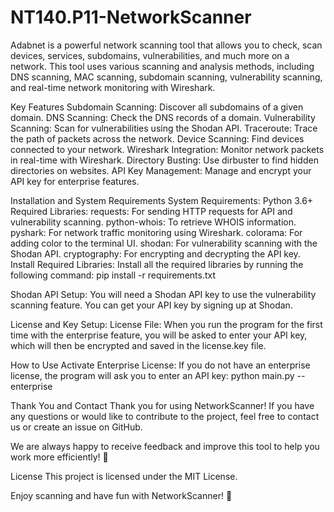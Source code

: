 ﻿# NT140.P11-NetworkScanner

Adabnet is a powerful network scanning tool that allows you to check, scan devices, services, subdomains, vulnerabilities, and much more on a network. This tool uses various scanning and analysis methods, including DNS scanning, MAC scanning, subdomain scanning, vulnerability scanning, and real-time network monitoring with Wireshark.

Key Features
Subdomain Scanning: Discover all subdomains of a given domain.
DNS Scanning: Check the DNS records of a domain.
Vulnerability Scanning: Scan for vulnerabilities using the Shodan API.
Traceroute: Trace the path of packets across the network.
Device Scanning: Find devices connected to your network.
Wireshark Integration: Monitor network packets in real-time with Wireshark.
Directory Busting: Use dirbuster to find hidden directories on websites.
API Key Management: Manage and encrypt your API key for enterprise features.

Installation and System Requirements
System Requirements:
Python 3.6+
Required Libraries:
requests: For sending HTTP requests for API and vulnerability scanning.
python-whois: To retrieve WHOIS information.
pyshark: For network traffic monitoring using Wireshark.
colorama: For adding color to the terminal UI.
shodan: For vulnerability scanning with the Shodan API.
cryptography: For encrypting and decrypting the API key.
Install Required Libraries:
Install all the required libraries by running the following command:
pip install -r requirements.txt

Shodan API Setup:
You will need a Shodan API key to use the vulnerability scanning feature. You can get your API key by signing up at Shodan.

License and Key Setup:
License File: When you run the program for the first time with the enterprise feature, you will be asked to enter your API key, which will then be encrypted and saved in the license.key file.

How to Use
Activate Enterprise License:
If you do not have an enterprise license, the program will ask you to enter an API key:
python main.py --enterprise

Thank You and Contact
Thank you for using NetworkScanner! If you have any questions or would like to contribute to the project, feel free to contact us or create an issue on GitHub.

We are always happy to receive feedback and improve this tool to help you work more efficiently! 🚀

License
This project is licensed under the MIT License.

Enjoy scanning and have fun with NetworkScanner! 🎉
